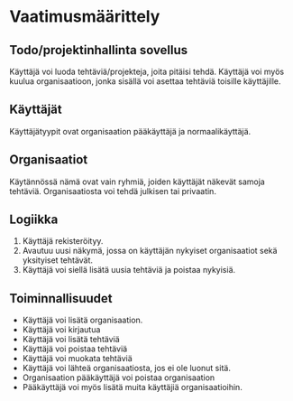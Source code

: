 # Vaatimusmäärittely

## Todo/projektinhallinta sovellus
Käyttäjä voi luoda tehtäviä/projekteja, joita pitäisi tehdä. Käyttäjä voi myös kuulua organisaatioon, jonka sisällä voi asettaa tehtäviä toisille käyttäjille. 

## Käyttäjät
Käyttäjätyypit ovat organisaation pääkäyttäjä ja normaalikäyttäjä. 

## Organisaatiot
Käytännössä nämä ovat vain ryhmiä, joiden käyttäjät näkevät samoja tehtäviä. Organisaatiosta voi tehdä julkisen tai privaatin. 

## Logiikka
1. Käyttäjä rekisteröityy.
2. Avautuu uusi näkymä, jossa on käyttäjän nykyiset organisaatiot sekä yksityiset tehtävät. 
3. Käyttäjä voi siellä lisätä uusia tehtäviä ja poistaa nykyisiä. 


## Toiminnallisuudet
 - Käyttäjä voi lisätä organisaation.
 - Käyttäjä voi kirjautua
 - Käyttäjä voi lisätä tehtäviä
 - Käyttäjä voi poistaa tehtäviä
 - Käyttäjä voi muokata tehtäviä
 - Käyttäjä voi lähteä organisaatiosta, jos ei ole luonut sitä. 
 - Organisaation pääkäyttäjä voi poistaa organisaation
 - Pääkäyttäjä voi myös lisätä muita käyttäjiä organisaatioihin. 